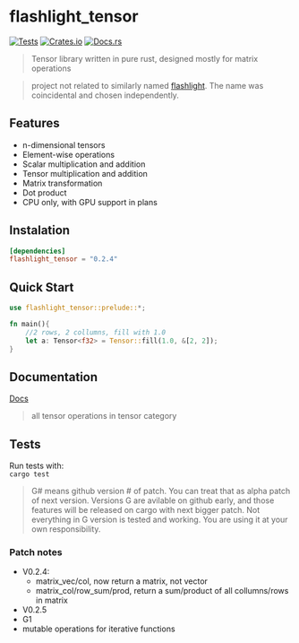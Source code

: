 # flashlight_tensor

[![Tests](https://github.com/Bejmach/flashlight_tensor/actions/workflows/rust.yml/badge.svg?event=push)](https://github.com/Bejmach/flashlight_tensor/actions/workflows/rust.yml)
[![Crates.io](https://img.shields.io/crates/v/flashlight_tensor.svg)](https://crates.io/crates/flashlight_tensor)
[![Docs.rs](https://docs.rs/flashlight_tensor/badge.svg)](https://docs.rs/flashlight_tensor)

> Tensor library written in pure rust, designed mostly for matrix operations  

> project not related to similarly named [flashlight](https://github.com/flashlight/flashlight). The name was coincidental and chosen independently.

## Features
- n-dimensional tensors
- Element-wise operations
- Scalar multiplication and addition
- Tensor multiplication and addition
- Matrix transformation
- Dot product
- CPU only, with GPU support in plans

## Instalation
```toml
[dependencies]
flashlight_tensor = "0.2.4"
```

## Quick Start
```rust
use flashlight_tensor::prelude::*;

fn main(){
    //2 rows, 2 collumns, fill with 1.0
    let a: Tensor<f32> = Tensor::fill(1.0, &[2, 2]);
}
```

## Documentation

[Docs](https://docs.rs/flashlight_tensor/0.2.0/flashlight_tensor/)  

> all tensor operations in tensor category

## Tests
Run tests with:  
``cargo test``


> G# means github version # of patch. You can treat that as alpha patch of next version. Versions G are avilable on github early, and those features will be released on cargo with next bigger patch.
> Not everything in G version is tested and working. You are using it at your own responsibility.
### Patch notes
- V0.2.4:
  - matrix_vec/col, now return a matrix, not vector
  - matrix_col/row_sum/prod, return a sum/product of all collumns/rows in matrix
- V0.2.5
 - G1
  - mutable operations for iterative functions
